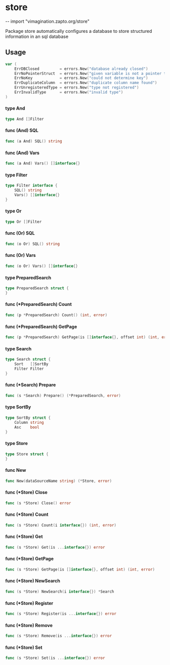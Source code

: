 # store
--
    import "vimagination.zapto.org/store"

Package store automatically configures a database to store structured
information in an sql database

## Usage

```go
var (
	ErrDBClosed         = errors.New("database already closed")
	ErrNoPointerStruct  = errors.New("given variable is not a pointer to a struct")
	ErrNoKey            = errors.New("could not determine key")
	ErrDuplicateColumn  = errors.New("duplicate column name found")
	ErrUnregisteredType = errors.New("type not registered")
	ErrInvalidType      = errors.New("invalid type")
)
```

#### type And

```go
type And []Filter
```


#### func (And) SQL

```go
func (a And) SQL() string
```

#### func (And) Vars

```go
func (a And) Vars() []interface{}
```

#### type Filter

```go
type Filter interface {
	SQL() string
	Vars() []interface{}
}
```


#### type Or

```go
type Or []Filter
```


#### func (Or) SQL

```go
func (o Or) SQL() string
```

#### func (Or) Vars

```go
func (o Or) Vars() []interface{}
```

#### type PreparedSearch

```go
type PreparedSearch struct {
}
```


#### func (*PreparedSearch) Count

```go
func (p *PreparedSearch) Count() (int, error)
```

#### func (*PreparedSearch) GetPage

```go
func (p *PreparedSearch) GetPage(is []interface{}, offset int) (int, error)
```

#### type Search

```go
type Search struct {
	Sort   []SortBy
	Filter Filter
}
```


#### func (*Search) Prepare

```go
func (s *Search) Prepare() (*PreparedSearch, error)
```

#### type SortBy

```go
type SortBy struct {
	Column string
	Asc    bool
}
```


#### type Store

```go
type Store struct {
}
```


#### func  New

```go
func New(dataSourceName string) (*Store, error)
```

#### func (*Store) Close

```go
func (s *Store) Close() error
```

#### func (*Store) Count

```go
func (s *Store) Count(i interface{}) (int, error)
```

#### func (*Store) Get

```go
func (s *Store) Get(is ...interface{}) error
```

#### func (*Store) GetPage

```go
func (s *Store) GetPage(is []interface{}, offset int) (int, error)
```

#### func (*Store) NewSearch

```go
func (s *Store) NewSearch(i interface{}) *Search
```

#### func (*Store) Register

```go
func (s *Store) Register(is ...interface{}) error
```

#### func (*Store) Remove

```go
func (s *Store) Remove(is ...interface{}) error
```

#### func (*Store) Set

```go
func (s *Store) Set(is ...interface{}) error
```
